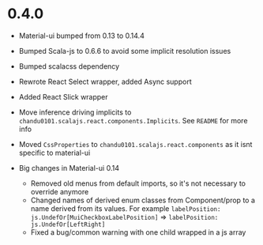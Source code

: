 # 0.4.0
* Material-ui bumped from 0.13 to 0.14.4
* Bumped Scala-js to 0.6.6 to avoid some implicit resolution issues
* Bumped scalacss dependency
* Rewrote React Select wrapper, added Async support
* Added React Slick wrapper
* Move inference driving implicits to `chandu0101.scalajs.react.components.Implicits`. See `README` for more info
* Moved `CssProperties` to `chandu0101.scalajs.react.components` as it isnt specific to material-ui

* Big changes in Material-ui 0.14
  * Removed old menus from default imports, so it's not necessary to override anymore
  * Changed names of derived enum classes from Component/prop to a name derived from its values.
    For example `labelPosition: js.UndefOr[MuiCheckboxLabelPosition]` => `labelPosition: js.UndefOr[LeftRight]`
  * Fixed a bug/common warning with one child wrapped in a js array
